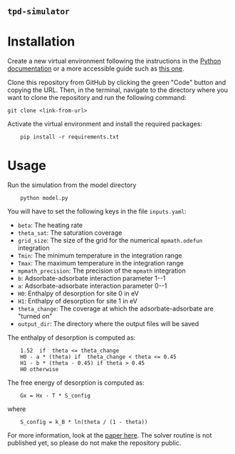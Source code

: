 `tpd-simulator`
--------------

# Installation

Create a new virtual environment following the instructions in the [Python documentation](https://docs.python.org/3/library/venv.html) or a more accessible guide such as [this one](https://packaging.python.org/guides/installing-using-pip-and-virtual-environments/).

Clone this repository from GitHub by clicking the green "Code" button and copying the URL. Then, in the terminal, navigate to the directory where you want to clone the repository and run the following command:

    git clone <link-from-url>

Activate the virtual environment and install the required packages:

```
    pip install -r requirements.txt
```

# Usage

Run the simulation from the model directory

```
    python model.py
```

You will have to set the following keys in the file `inputs.yaml`:

* `beta`: The heating rate
* `theta_sat`: The saturation coverage
* `grid_size`: The size of the grid for the numerical `mpmath.odefun` integration
* `Tmin`: The minimum temperature in the integration range
* `Tmax`: The maximum temperature in the integration range
* `mpmath_precision`: The precision of the `mpmath` integration
* `b`: Adsorbate-adsorbate interaction parameter 1--1
* `a`: Adsorbate-adsorbate interaction parameter 0--1
* `H0`: Enthalpy of desorption for site 0 in eV
* `H1`: Enthalpy of desorption for site 1 in eV
* `theta_change`: The coverage at which the adsorbate-adsorbate are "turned on" 
* `output_dir`: The directory where the output files will be saved

The enthalpy of desorption is computed as: 
    
        1.52  if  theta <= theta_change
        H0 - a * (theta) if  theta_change < theta <= 0.45
        H1 - b * (theta - 0.45) if theta > 0.45
        H0 otherwise

The free energy of desorption is computed as:

        Gx = Hx - T * S_config

where 

        S_config = k_B * ln(theta / (1 - theta))

For more information, look at the [paper here](https://pubs.rsc.org/en/content/articlelanding/2021/cp/d1cp01992a). The solver routine is not published yet, so please do not make the repository public.
